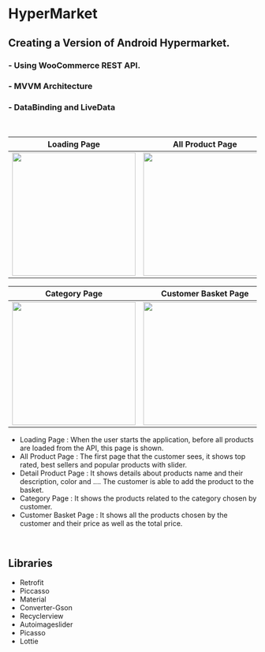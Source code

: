 # HyperMarket
## Creating a Version of Android Hypermarket.
### - Using WooCommerce REST API.
### - MVVM Architecture
### - DataBinding and LiveData
<br>

| Loading Page | All Product Page | Detail Product Page |
|--|--|--|
| <img src="https://uupload.ir/files/oa0k_digi6.jpg" width=250px> | <img src="https://uupload.ir/files/fh25_digi1.jpg" width=250px> | <img src="https://uupload.ir/files/jwyw_digi4.jpg" width=250px> |

| Category Page| Customer Basket Page | 
|--|--|
| <img src="https://uupload.ir/files/9jyg_digi2.jpg" width=250px> | <img src="https://uupload.ir/files/dn88_digi5.jpg" width=250px> | 


 * Loading Page : When the user starts the application, before all products are loaded from the API, this page is shown.
 * All Product Page :  The first page that the customer sees, it shows top rated, best sellers and popular products with slider.
 * Detail Product Page :  It shows details about products name and their description, color and .... The customer is able to add the product to the basket.
 * Category Page :  It shows the products related to the category chosen by customer.
 * Customer Basket Page : It shows all the products chosen by the customer and their price as well as the total price.

<br>

 ## Libraries
 - Retrofit
 - Piccasso
 - Material
 - Converter-Gson
 - Recyclerview
 - Autoimageslider
 - Picasso
 - Lottie
